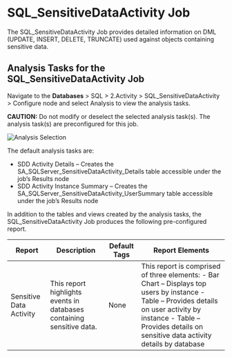 # SQL_SensitiveDataActivity Job

The SQL_SensitiveDataActivity Job provides detailed information on DML (UPDATE, INSERT, DELETE,
TRUNCATE) used against objects containing sensitive data.

## Analysis Tasks for the SQL_SensitiveDataActivity Job

Navigate to the **Databases** > SQL > 2.Activity > SQL_SensitiveDataActivity > Configure node and
select Analysis to view the analysis tasks.

**CAUTION:** Do not modify or deselect the selected analysis task(s). The analysis task(s) are
preconfigured for this job.

![Analysis Selection](/img/product_docs/accessanalyzer/solutions/databases/sql/activity/sqljobgroup34.webp)

The default analysis tasks are:

- SDD Activity Details – Creates the SA_SQLServer_SensitiveDataActivity_Details table accessible
  under the job’s Results node
- SDD Activity Instance Summary – Creates the SA_SQLServer_SensitiveDataActivity_UserSummary table
  accessible under the job’s Results node

In addition to the tables and views created by the analysis tasks, the SQL_SensitiveDataActivity Job
produces the following pre-configured report.

| Report                  | Description                                                           | Default Tags | Report Elements                                                                                                                                                                                                            |
| ----------------------- | --------------------------------------------------------------------- | ------------ | -------------------------------------------------------------------------------------------------------------------------------------------------------------------------------------------------------------------------- |
| Sensitive Data Activity | This report highlights events in databases containing sensitive data. | None         | This report is comprised of three elements: - Bar Chart – Displays top users by instance - Table – Provides details on user activity by instance - Table – Provides details on sensitive data activity details by database |
